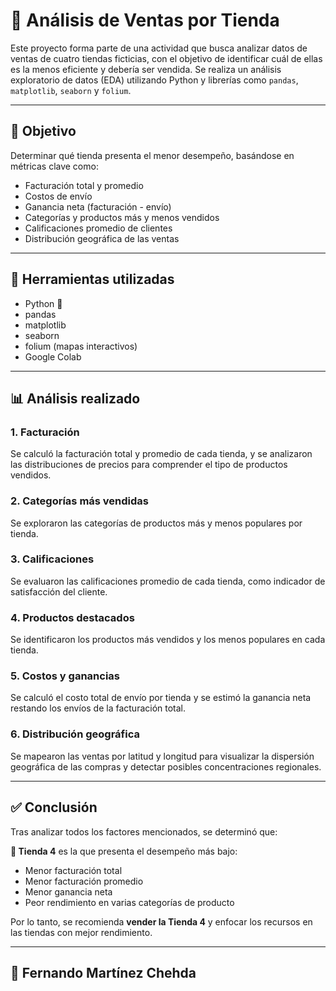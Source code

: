 # 🛒 Análisis de Ventas por Tienda

Este proyecto forma parte de una actividad que busca analizar datos de ventas de cuatro tiendas ficticias, con el objetivo de identificar cuál de ellas es la menos eficiente y debería ser vendida. Se realiza un análisis exploratorio de datos (EDA) utilizando Python y librerías como `pandas`, `matplotlib`, `seaborn` y `folium`.

---

## 📌 Objetivo

Determinar qué tienda presenta el menor desempeño, basándose en métricas clave como:

- Facturación total y promedio
- Costos de envío
- Ganancia neta (facturación - envío)
- Categorías y productos más y menos vendidos
- Calificaciones promedio de clientes
- Distribución geográfica de las ventas

---

## 🧰 Herramientas utilizadas

- Python 🐍
- pandas
- matplotlib
- seaborn
- folium (mapas interactivos)
- Google Colab

---

## 📊 Análisis realizado

### 1. **Facturación**
Se calculó la facturación total y promedio de cada tienda, y se analizaron las distribuciones de precios para comprender el tipo de productos vendidos.

### 2. **Categorías más vendidas**
Se exploraron las categorías de productos más y menos populares por tienda.

### 3. **Calificaciones**
Se evaluaron las calificaciones promedio de cada tienda, como indicador de satisfacción del cliente.

### 4. **Productos destacados**
Se identificaron los productos más vendidos y los menos populares en cada tienda.

### 5. **Costos y ganancias**
Se calculó el costo total de envío por tienda y se estimó la ganancia neta restando los envíos de la facturación total.

### 6. **Distribución geográfica**
Se mapearon las ventas por latitud y longitud para visualizar la dispersión geográfica de las compras y detectar posibles concentraciones regionales.

---

## ✅ Conclusión

Tras analizar todos los factores mencionados, se determinó que:

**🔻 Tienda 4** es la que presenta el desempeño más bajo:
- Menor facturación total
- Menor facturación promedio
- Menor ganancia neta
- Peor rendimiento en varias categorías de producto

Por lo tanto, se recomienda **vender la Tienda 4** y enfocar los recursos en las tiendas con mejor rendimiento.

---

## 👤 Fernando Martínez Chehda
